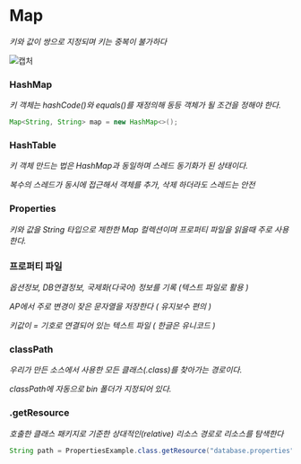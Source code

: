 
# Map

*키와 값이 쌍으로 지정되며 키는 중복이 불가하다*

![캡처](https://user-images.githubusercontent.com/88135939/180714466-bfbcc1cc-ae09-435a-a195-bd7fb677a6ce.JPG)


### HashMap

*키 객체는 hashCode()와 equals()를 재정의해 동등 객체가 될 조건을 정해야 한다.*
  
  
```java
Map<String, String> map = new HashMap<>();
```

### HashTable

*키 객체 만드는 법은 HashMap과 동일하며 스레드 동기화가 된 상태이다.*

*복수의 스레드가 동시에 접근해서 객체를 추가, 삭제 하더라도 스레드는 안전*

### Properties

*키와 값을 String 타입으로 제한한 Map 컬렉션이며 프로퍼티 파일을 읽을때 주로 사용한다.*

### 프로퍼티 파일

*옵션정보, DB연결정보, 국제화(다국어) 정보를 기록 (텍스트 파일로 활용 )*

*AP에서 주로 변경이 잦은 문자열을 저장한다 ( 유지보수 편의 )*

*키값이 = 기호로 연결되어 있는 텍스트 파일 ( 한글은 유니코드 )*

### classPath

*우리가 만든 소스에서 사용한 모든 클래스(.class)를 찾아가는 경로이다.*

*classPath에 자동으로 bin 폴더가 지정되어 있다.*

### .getResource

*호출한 클래스 패키지로 기준한 상대적인(relative) 리소스 경로로 리소스를 탐색한다*

```java
String path = PropertiesExample.class.getResource("database.properties").getPath();
```

